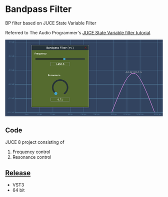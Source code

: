 # Bandpass Filter

 BP filter based on JUCE State Variable Filter
 
 Referred to The Audio Programmer's [JUCE State Variable filter tutorial](https://youtu.be/CONdIj-7rHU).

![Bandpass filter plugin screenshot](https://github.com/ethandjoseph/Bandpass-Filter/blob/main/Bandpass%20Filter%20screenshot.png)

## Code
JUCE 8 project consisting of
1. Frequency control
2. Resonance control

## [Release](https://github.com/ethandjoseph/Bandpass-Filter/releases)
- VST3
- 64 bit
